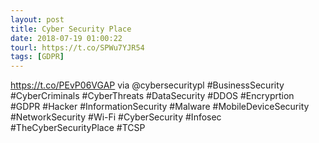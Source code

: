 ```yaml
---
layout: post
title: Cyber Security Place
date: 2018-07-19 01:00:22
tourl: https://t.co/SPWu7YJR54
tags: [GDPR]
---
```

https://t.co/PEvP06VGAP via @cybersecuritypl #BusinessSecurity #CyberCriminals #CyberThreats #DataSecurity #DDOS #Encryprtion #GDPR #Hacker #InformationSecurity #Malware #MobileDeviceSecurity #NetworkSecurity #Wi-Fi #CyberSecurity #Infosec #TheCyberSecurityPlace #TCSP